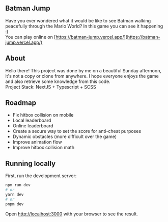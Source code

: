 ## Batman Jump

Have you ever wondered what it would be like to see Batman walking peacefully through the Mario World? In this game you can see it happening :) \
You can play online on [https://batman-jump.vercel.app/](https://batman-jump.vercel.app/)

## About

Hello there! This project was done by me on a beautiful Sunday afternoon, it's not a copy or clone from anywhere. I hope everyone enjoys the game and also retrieve some knowledge from this code.\
Project Stack: NextJS + Typescript + SCSS

## Roadmap
- Fix hitbox collision on mobile
- Local leaderboard
- Online leaderboard
- Create a secure way to set the score for anti-cheat purposes
- Dynamic obstacles (more difficult over the game)
- Improve animation flow
- Improve hitbox collision math


## Running locally

First, run the development server:

```bash
npm run dev
# or
yarn dev
# or
pnpm dev
```

Open [http://localhost:3000](http://localhost:3000) with your browser to see the result.

